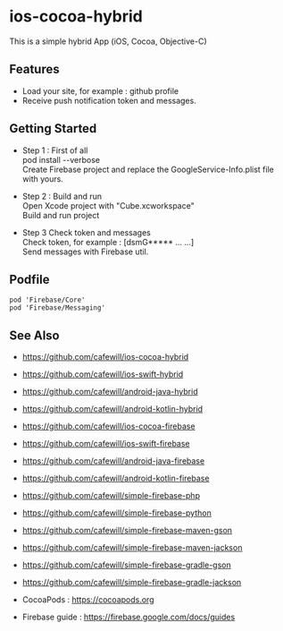 # ios-cocoa-hybrid

This is a simple hybrid App (iOS, Cocoa, Objective-C)

## Features

* Load your site, for example : github profile
* Receive push notification token and messages.

## Getting Started

* Step 1 : First of all \
pod install --verbose \
Create Firebase project and replace the GoogleService-Info.plist file with yours. 

* Step 2 : Build and run \
Open Xcode project with "Cube.xcworkspace" \
Build and run project

* Step 3 Check token and messages \
Check token, for example : [dsmG***** ... ...] \
Send messages with Firebase util. 

## Podfile

```
pod 'Firebase/Core'
pod 'Firebase/Messaging'
```

## See Also

* https://github.com/cafewill/ios-cocoa-hybrid
* https://github.com/cafewill/ios-swift-hybrid
* https://github.com/cafewill/android-java-hybrid
* https://github.com/cafewill/android-kotlin-hybrid

* https://github.com/cafewill/ios-cocoa-firebase
* https://github.com/cafewill/ios-swift-firebase
* https://github.com/cafewill/android-java-firebase
* https://github.com/cafewill/android-kotlin-firebase

* https://github.com/cafewill/simple-firebase-php
* https://github.com/cafewill/simple-firebase-python 

* https://github.com/cafewill/simple-firebase-maven-gson
* https://github.com/cafewill/simple-firebase-maven-jackson
* https://github.com/cafewill/simple-firebase-gradle-gson
* https://github.com/cafewill/simple-firebase-gradle-jackson 

* CocoaPods : https://cocoapods.org
* Firebase guide : https://firebase.google.com/docs/guides


